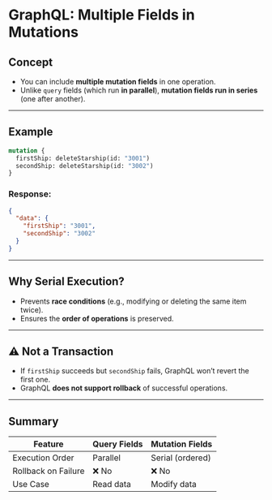 # GraphQL: Multiple Fields in Mutations

## Concept

- You can include **multiple mutation fields** in one operation.
- Unlike `query` fields (which run **in parallel**), **mutation fields run in series** (one after another).

---

## Example

```graphql
mutation {
  firstShip: deleteStarship(id: "3001")
  secondShip: deleteStarship(id: "3002")
}
```

### Response:
```json
{
  "data": {
    "firstShip": "3001",
    "secondShip": "3002"
  }
}
```

---

## Why Serial Execution?

- Prevents **race conditions** (e.g., modifying or deleting the same item twice).
- Ensures the **order of operations** is preserved.

---

## ⚠️ Not a Transaction

- If `firstShip` succeeds but `secondShip` fails, GraphQL won’t revert the first one.
- GraphQL **does not support rollback** of successful operations.

---

## Summary

| Feature             | Query Fields | Mutation Fields |
|---------------------|--------------|------------------|
| Execution Order      | Parallel     | Serial (ordered) |
| Rollback on Failure | ❌ No        | ❌ No             |
| Use Case            | Read data    | Modify data      |

```
